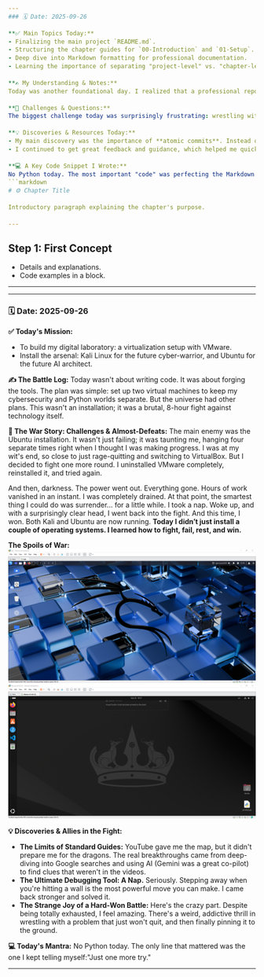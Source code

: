 ```yaml
---
### 🗓️ Date: 2025-09-26

**✅ Main Topics Today:**
- Finalizing the main project `README.md`.
- Structuring the chapter guides for `00-Introduction` and `01-Setup`.
- Deep dive into Markdown formatting for professional documentation.
- Learning the importance of separating "project-level" vs. "chapter-level" information.

**✍️ My Understanding & Notes:**
Today was another foundational day. I realized that a professional repository isn't just about the code, but how it's presented. I spent the entire day structuring the main entry points of my project. I moved my high-level "Blueprint" to the main `README.md`, making it the true landing page. Then, I organized the content for the first two chapters (`00-Introduction` and `01-Setup`) into their own dedicated `README.md` files. This separation makes the project structure much cleaner and more logical.

**🤯 Challenges & Questions:**
The biggest challenge today was surprisingly frustrating: wrestling with Markdown formatting. I struggled for a while with copy-paste issues that were breaking the layout of my files, especially the headings and code blocks. It was a good lesson in paying attention to small details and learning how to debug documentation just like I would debug code.

**💡 Discoveries & Resources Today:**
- My main discovery was the importance of **atomic commits**. Instead of making many changes at once, I learned to make one small change (like fixing a file's location), and commit it with a clear message. This makes the project history much easier to read.
- I continued to get great feedback and guidance, which helped me quickly resolve the structural issues. This collaborative process is teaching me a lot.

**💻 A Key Code Snippet I Wrote:**
No Python today. The most important "code" was perfecting the Markdown structure. This is the clean structure for a chapter guide that I finalized:
```markdown
# ⚙️ Chapter Title

Introductory paragraph explaining the chapter's purpose.

---
```


## Step 1: First Concept

- Details and explanations.
- Code examples in a block.

---
***
### 🗓️ Date: 2025-09-26

**✅ Today's Mission:**
- To build my digital laboratory: a virtualization setup with VMware.
- Install the arsenal: Kali Linux for the future cyber-warrior, and Ubuntu for the future AI architect.

**✍️ The Battle Log:**
Today wasn't about writing code. It was about forging the tools. The plan was simple: set up two virtual machines to keep my cybersecurity and Python worlds separate. But the universe had other plans. This wasn't an installation; it was a brutal, 8-hour fight against technology itself.

**🤯 The War Story: Challenges & Almost-Defeats:**
The main enemy was the Ubuntu installation. It wasn't just failing; it was taunting me, hanging four separate times right when I thought I was making progress. I was at my wit's end, so close to just rage-quitting and switching to VirtualBox. But I decided to fight one more round. I uninstalled VMware completely, reinstalled it, and tried again.

And then, darkness. The power went out. Everything gone. Hours of work vanished in an instant. I was completely drained. At that point, the smartest thing I could do was surrender... for a little while. I took a nap. Woke up, and with a surprisingly clear head, I went back into the fight. And this time, I won. Both Kali and Ubuntu are now running. **Today I didn’t just install a couple of operating systems. I learned how to fight, fail, rest, and win.**

**The Spoils of War:**
<img src="./assets/kali-desktop.jpg" alt="Kali Linux Desktop" width="600"/>
<img src="./assets/ubuntu-desktop.jpg" alt="Ubuntu Desktop with VS Code" width="600"/>

**💡 Discoveries & Allies in the Fight:**
- **The Limits of Standard Guides:** YouTube gave me the map, but it didn't prepare me for the dragons. The real breakthroughs came from deep-diving into Google searches and using AI (Gemini was a great co-pilot) to find clues that weren't in the videos.
- **The Ultimate Debugging Tool: A Nap.** Seriously. Stepping away when you're hitting a wall is the most powerful move you can make. I came back stronger and solved it.
- **The Strange Joy of a Hard-Won Battle:** Here's the crazy part. Despite being totally exhausted, I feel amazing. There's a weird, addictive thrill in wrestling with a problem that just won't quit, and then finally pinning it to the ground.

**💻 Today's Mantra:**
No Python today. The only line that mattered was the one I kept telling myself:"Just one more try."

***

